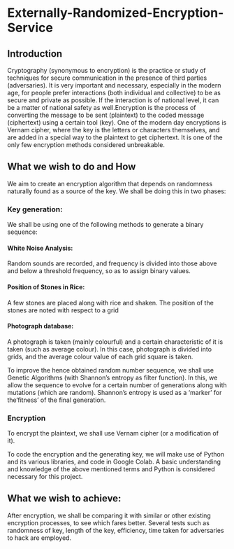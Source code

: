 # Externally-Randomized-Encryption-Service

## Introduction
Cryptography (synonymous to encryption) is the practice or study of techniques for secure communication in the presence of third parties (adversaries). It is very important and necessary, especially in the modern age, for people prefer interactions (both individual and collective) to be as secure and private as possible. If the interaction is of national level, it can be a matter of national safety as well.Encryption is the process of converting the message to be sent (plaintext) to the coded message (ciphertext) using a certain tool (key). One of the modern day encryptions is Vernam cipher, where the key is the letters or characters themselves, and are added in a special way to the plaintext to get ciphertext. It is one of the only few encryption methods considered unbreakable.

## What we wish to do and How
We aim to create an encryption algorithm that depends on randomness naturally found as a source of the key. We shall be doing this in two phases:
### Key generation:
We shall be using one of the following methods to generate a binary sequence:
#### White Noise Analysis: 
Random sounds are recorded, and frequency is divided into those above and below a threshold frequency, so as to assign binary values.
#### Position of Stones in Rice: 
A few stones are placed along with rice and shaken. The position of the stones are noted with respect to a grid
#### Photograph database: 
A photograph is taken (mainly colourful) and a certain characteristic of it is taken (such as average colour). In this case, photograph is divided into grids, and the average colour value of each grid square is taken.

To improve the hence obtained random number sequence, we shall use Genetic Algorithms (with Shannon’s entropy as filter function). In this, we allow the sequence to evolve for a certain number of generations along with mutations (which are random). Shannon’s entropy is used as a ‘marker’ for the‘fitness’ of the final generation.
### Encryption
To encrypt the plaintext, we shall use Vernam cipher (or a modification of it).

To code the encryption and the generating key, we will make use of Python and its various libraries, and code in Google Colab. A basic understanding and knowledge of the above mentioned terms and Python is considered necessary for this project.
## What we wish to achieve: 
After encryption, we shall be comparing it with similar or other existing encryption processes, to see which fares better. Several tests such as randomness of key, length of the key, efficiency, time taken for adversaries to hack are employed.
